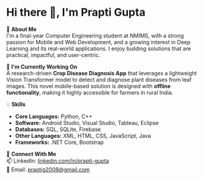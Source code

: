 # Hi there 👋, I'm Prapti Gupta

🚀 **About Me**  
I'm a final-year Computer Engineering student at NMIMS, with a strong passion for Mobile and Web Development, and a growing interest in Deep Learning and its real-world applications. I enjoy building solutions that are practical, impactful, and user-centric.

🌾 **I'm Currently Working On**  
A research-driven **Crop Disease Diagnosis App** that leverages a lightweight Vision Transformer model to detect and diagnose plant diseases from leaf images. This novel mobile-based solution is designed with **offline functionality**, making it highly accessible for farmers in rural India.

💡 **Skills**  
- **Core Languages:** Python, C++  
- **Software:** Android Studio, Visual Studio, Tableau, Eclipse  
- **Databases:** SQL, SQLite, Firebase  
- **Other Languages:** XML, HTML, CSS, JavaScript, Java  
- **Frameworks:** .NET Core, Bootstrap

🔗 **Connect With Me**  
📫 LinkedIn: [linkedin.com/in/prapti-gupta](https://linkedin.com/in/prapti-gupta)  
📧 Email: praptig2008@gmail.com
